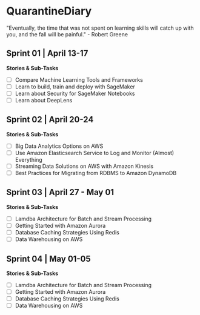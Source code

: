 # QuarantineDiary
"Eventually, the time that was not spent on learning skills will catch up with you, and the fall will be painful." - Robert Greene


## Sprint 01 | April 13-17
**Stories & Sub-Tasks**
- [ ] Compare Machine Learning Tools and Frameworks
- [ ] Learn to build, train and deploy with SageMaker
- [ ] Learn about Security for SageMaker Notebooks
- [ ] Learn about DeepLens

## Sprint 02 | April 20-24
**Stories & Sub-Tasks**
- [ ] Big Data Analytics Options on AWS
- [ ] Use Amazon Elasticsearch Service to Log and Monitor (Almost) Everything
- [ ] Streaming Data Solutions on AWS with Amazon Kinesis
- [ ] Best Practices for Migrating from RDBMS to Amazon DynamoDB

## Sprint 03 | April 27 - May 01
**Stories & Sub-Tasks**
- [ ] Lamdba Architecture for Batch and Stream Processing
- [ ] Getting Started with Amazon Aurora
- [ ] Database Caching Strategies Using Redis
- [ ] Data Warehousing on AWS

## Sprint 04 | May 01-05
**Stories & Sub-Tasks**
- [ ] Lamdba Architecture for Batch and Stream Processing
- [ ] Getting Started with Amazon Aurora
- [ ] Database Caching Strategies Using Redis
- [ ] Data Warehousing on AWS
